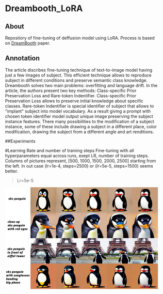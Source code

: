 # Dreambooth_LoRA
## About
Repository of fine-tuning of deffusion model using LoRA. Process is based on [DreamBooth](https://arxiv.org/abs/2208.12242) paper.
## Annotation
The article discribes fine-tuning technique of text-to-image model having just a few images of subject. This efficient technique allows to reproduce subject in different conditions and preserve semantic class knowledge.
Dreambooth solves two main problems: overfitting and language drift. In the article, the authors present two key methods: Class-specific Prior Preservation Loss and Rare-token Indentifier. Class-specific Prior Preservation Loss allows to preserve initial knowledge about specific classes. Rare-token Indentifier is special identifier of subject that allows to "implant" subject into model vocabulary. 
As a result giving a prompt with chosen token identifier model output unique image preserving the subject instance features. There many possibilities to the modification of a subject instance, some of these include drawing a subject in a different place, color modification, drawing the subject from a different angle and art renditions.


##Experiments

#Learning Rate and number of training steps
Fine-tuning with all hyperparameters equal across runs, exept LR, number of training steps. Columns of pictures represent, [500, 1000, 1500, 2000, 2500] starting from the left. In out case (lr=1e-4, steps=2500) or (lr=5e-5, steps=1500) seems better.

> Lr=5e-5
<!-- #region -->
<p align="center">
<img  src="contents/5e5.jpg">
</p>
<!-- #endregion -->
